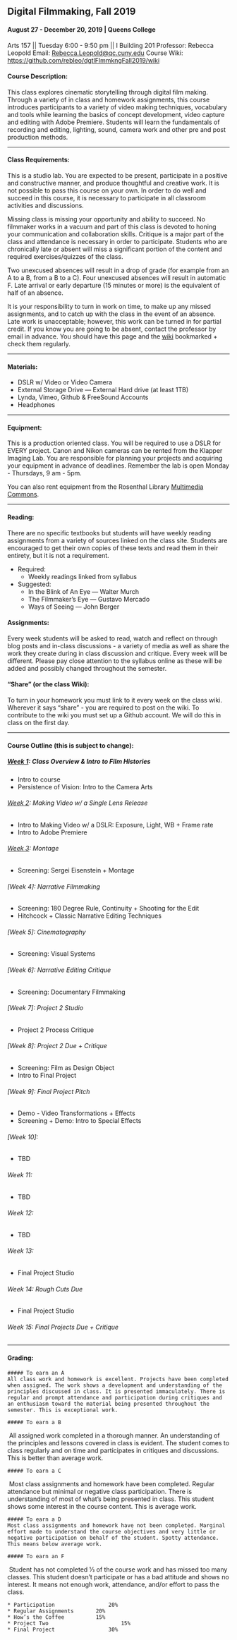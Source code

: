 ## Digital Filmmaking, Fall 2019
#### August 27 - December 20, 2019 | Queens College

  Arts 157 || Tuesday 6:00 - 9:50 pm || I Building 201
	Professor: Rebecca Leopold
	Email: Rebecca.Leopold@qc.cuny.edu
	Course Wiki: https://github.com/rebleo/dgtlFlmmkngFall2019/wiki

#### Course Description:
This class explores cinematic storytelling through digital film making. Through a variety of in class and homework assignments, this course introduces participants to a variety of video making techniques, vocabulary and tools while learning the basics of concept development, video capture and editing with Adobe Premiere. Students will learn the fundamentals of recording and editing, lighting, sound, camera work and other pre and post production methods.

---

#### Class Requirements:
This is a studio lab. You are expected to be present, participate in a positive and constructive manner, and produce thoughtful and creative work. It is not possible to pass this course on your own. In order to do well and succeed in this course, it is necessary to participate in all classroom activities and discussions.

Missing class is missing your opportunity and ability to succeed. No filmmaker works in a vacuum and part of this class is devoted to honing your communication and collaboration skills. Critique is a major part of the class and attendance is necessary in order to participate. Students who are chronically late or absent will miss a significant portion of the content and required exercises/quizzes of the class.

Two unexcused absences will result in a drop of grade (for example from an A to a B, from a B to a C). Four unexcused absences will result in automatic F. Late arrival or early departure (15 minutes or more) is the equivalent of half of an absence.


It is your responsibility to turn in work on time, to make up any missed assignments, and to catch up with the class in the event of an absence. Late work is unacceptable; however, this work can be turned in for partial credit. If you know you are going to be absent, contact the professor by email in advance. You should have this page and the [wiki](https://github.com/rebleo/dgtlFlmmkngFall2019/wiki) bookmarked + check them regularly.

---

#### Materials:
* DSLR w/ Video or Video Camera
* External Storage Drive — External Hard drive (at least 1TB)
* Lynda, Vimeo, Github & FreeSound Accounts
* Headphones

---
#### Equipment:
This is a production oriented class. You will be required to use a DSLR for EVERY project. Canon and Nikon cameras can be rented from the Klapper Imaging Lab. You are responsible for planning your projects and acquiring your equipment in advance of deadlines. Remember the lab is open Monday - Thursdays, 9 am - 5pm.

You can also rent equipment from the Rosenthal Library [Multimedia Commons](https://library.qc.cuny.edu/services/multimedia/).

---
#### Reading:
There are no specific textbooks but students will have weekly reading assignments from a variety of sources linked on the class site. Students are encouraged to get their own copies of these texts and read them in their entirety, but it is not a requirement.
* Required:
  * Weekly readings linked from syllabus
* Suggested:
  * In the Blink of An Eye — Walter Murch
  * The Filmmaker’s Eye — Gustavo Mercado
  * Ways of Seeing — John Berger

#### Assignments:
Every week students will be asked to read, watch and reflect on through blog posts and in-class discussions - a variety of media as well as share the work they create during in class discussion and critique. Every week will be different. Please pay close attention to the syllabus online as these will be added and possibly changed throughout the semester.

#### “Share” (or the class Wiki):
To turn in your homework you must link to it every week on the class wiki. Wherever it says “share” - you are required to post on the wiki. To contribute to the wiki you must set up a Github account. We will do this in class on the first day.

---

#### Course Outline (this is subject to change):
##### [Week 1](https://github.com/rebleo/dgtlFlmmkngFall2019/wiki/Week-01): Class Overview & Intro to Film Histories
* Intro to course
* Persistence of Vision: Intro to the Camera Arts

###### [Week 2](https://github.com/rebleo/dgtlFlmmkngFall2019/wiki/Week-02): Making Video w/ a Single Lens Release
* Intro to Making Video w/ a DSLR: Exposure, Light, WB + Frame rate
* Intro to Adobe Premiere

###### [Week 3](https://github.com/rebleo/dgtlFlmmkngFall2019/wiki/Week-03): Montage
* Screening: Sergei Eisenstein + Montage

###### [Week 4]: Narrative Filmmaking
* Screening: 180 Degree Rule, Continuity + Shooting for the Edit
* Hitchcock + Classic Narrative Editing Techniques

###### [Week 5]: Cinematography
* Screening: Visual Systems

###### [Week 6]: Narrative Editing Critique
* Screening: Documentary Filmmaking

###### [Week 7]: Project 2 Studio
* Project 2 Process Critique

###### [Week 8]: Project 2 Due + Critique
* Screening: Film as Design Object
* Intro to Final Project

###### [Week 9]: Final Project Pitch
* Demo - Video Transformations + Effects
* Screening + Demo: Intro to Special Effects

###### [Week 10]:
* TBD

###### Week 11:
* TBD

###### Week 12:
* TBD

###### Week 13:
* Final Project Studio

###### Week 14: Rough Cuts Due
* Final Project Studio

###### Week 15: Final Projects Due + Critique

---

#### Grading:

	##### To earn an A 
	All class work and homework is excellent. Projects have been completed when assigned. The work shows a development and understanding of the principles discussed in class. It is presented immaculately. There is regular and prompt attendance and participation during critiques and an enthusiasm toward the material being presented throughout the semester. This is exceptional work.

	##### To earn a B
 All assigned work completed in a thorough manner. An understanding of the principles and lessons covered in class is evident. The student comes to class regularly and on time and participates in critiques and discussions. This is better than average work.

	##### To earn a C
 Most class assignments and homework have been completed. Regular attendance but minimal or negative class participation. There is understanding of most of what’s being presented in class. This student shows some interest in the course content. This is average work.

	##### To earn a D 
	Most class assignments and homework have not been completed. Marginal effort made to understand the course objectives and very little or negative participation on behalf of the student. Spotty attendance. This means below average work.

	##### To earn an F
 Student has not completed 1⁄3 of the course work and has missed too many classes. This student doesn’t participate or has a bad attitude and shows no interest. It means not enough work, attendance, and/or effort to pass the class.

	* Participation 				20%
	* Regular Assignments		20%
	* How’s the Coffee			15%
	* Project Two						15%
	* Final Project					30%
